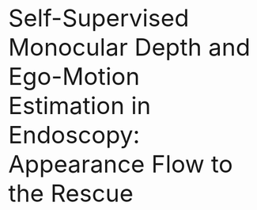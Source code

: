 <font size = 15>Self-Supervised Monocular Depth and Ego-Motion Estimation in Endoscopy: Appearance
Flow to the Rescue</font>
